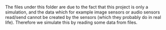 The files under this folder are due to the fact that this project is only a simulation, and the data which for example image sensors or audio sensors read/send cannot be created by the sensors (which they probably do in real life). Therefore we simulate this by reading some data from files.